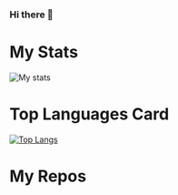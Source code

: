 ### Hi there 👋

# My Stats
![My stats](https://github-readme-stats.vercel.app/api?username=woshigerunze&exclude_repo=woshigerunze.github.io&theme=default&show_icons=true)

# Top Languages Card
[![Top Langs](https://github-readme-stats.vercel.app/api/top-langs/?username=woshigerunze&exclude_repo=woshigerunze.github.io)](https://github.com/anuraghazra/github-readme-stats)

# My Repos
